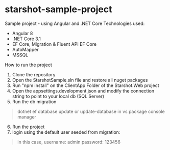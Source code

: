# starshot-sample-project
Sample project - using Angular and .NET Core
Technologies used:
 - Angular 8
 - .NET Core 3.1
 - EF Core, Migration & Fluent API EF Core
 - AutoMapper
 - MSSQL 

How to run the project

1. Clone the repository
2. Open the StarshotSample.sln file and restore all nuget packages
3. Run "npm install" on the ClientApp Folder of the Starshot.Web project
4. Open the appsettings.development.json and modify the connection string to point to your local db (SQL Server)
5. Run the db migration
  > dotnet ef database update
  or 
  > update-database in vs package console manager
6. Run the project
7. login using the default user seeded from migration: 
  > in this case, 
   username: admin
   password: 123456
